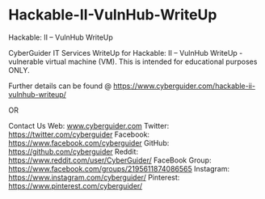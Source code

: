 # Hackable-II-VulnHub-WriteUp
Hackable: II – VulnHub WriteUp

CyberGuider IT Services WriteUp for Hackable: II – VulnHub WriteUp - vulnerable virtual machine (VM). This is intended for educational purposes ONLY. 

Further details can be found @ https://www.cyberguider.com/hackable-ii-vulnhub-writeup/

OR

Contact Us Web: www.cyberguider.com 
Twitter: https://twitter.com/cyberguider 
Facebook: https://www.facebook.com/cyberguider 
GitHub: https://github.com/cyberguider
Reddit: https://www.reddit.com/user/CyberGuider/
FaceBook Group: https://www.facebook.com/groups/2195611874086565
Instagram: https://www.instagram.com/cyberguider/ 
Pinterest: https://www.pinterest.com/cyberguider/ 
